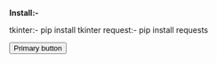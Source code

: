 <b> Install:-</b>

tkinter:- pip install tkinter
request:- pip install requests

<button class="btn btn-primary" type="button">Primary button</button>
